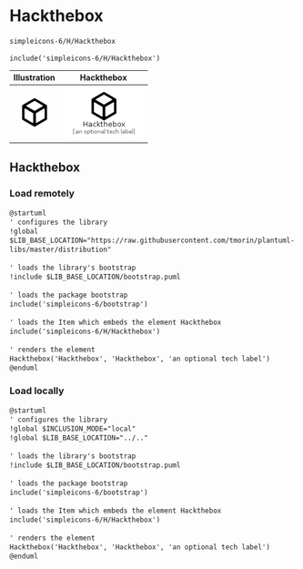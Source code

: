 # Hackthebox


```text
simpleicons-6/H/Hackthebox
```

```text
include('simpleicons-6/H/Hackthebox')
```



| Illustration | Hackthebox |
| :---: | :---: |
| ![illustration for Illustration](../../simpleicons-6/H/Hackthebox.png) | ![illustration for Hackthebox](../../simpleicons-6/H/Hackthebox.Local.png) |




## Hackthebox

### Load remotely
```plantuml
@startuml
' configures the library
!global $LIB_BASE_LOCATION="https://raw.githubusercontent.com/tmorin/plantuml-libs/master/distribution"

' loads the library's bootstrap
!include $LIB_BASE_LOCATION/bootstrap.puml

' loads the package bootstrap
include('simpleicons-6/bootstrap')

' loads the Item which embeds the element Hackthebox
include('simpleicons-6/H/Hackthebox')

' renders the element
Hackthebox('Hackthebox', 'Hackthebox', 'an optional tech label')
@enduml
```

### Load locally
```plantuml
@startuml
' configures the library
!global $INCLUSION_MODE="local"
!global $LIB_BASE_LOCATION="../.."

' loads the library's bootstrap
!include $LIB_BASE_LOCATION/bootstrap.puml

' loads the package bootstrap
include('simpleicons-6/bootstrap')

' loads the Item which embeds the element Hackthebox
include('simpleicons-6/H/Hackthebox')

' renders the element
Hackthebox('Hackthebox', 'Hackthebox', 'an optional tech label')
@enduml
```

